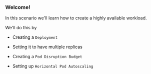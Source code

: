 
<br>

### Welcome!

In this scenario we'll learn how to create a highly available workload.

We'll do this by

- Creating a `Deployment`

- Setting it to have multiple replicas

- Creating a `Pod Disruption Budget`

- Setting up `Horizontal Pod Autoscaling`